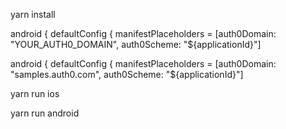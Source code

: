 
yarn install

android {
    defaultConfig {
        manifestPlaceholders = [auth0Domain: "YOUR_AUTH0_DOMAIN",
                                auth0Scheme: "${applicationId}"]
  
android {
    defaultConfig {
        manifestPlaceholders = [auth0Domain: "samples.auth0.com", 
                                auth0Scheme: "${applicationId}"]
    

yarn run ios

yarn run android

